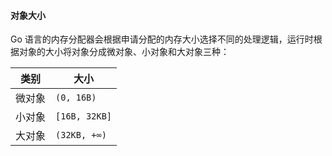 #### 对象大小

Go 语言的内存分配器会根据申请分配的内存大小选择不同的处理逻辑，运行时根据对象的大小将对象分成微对象、小对象和大对象三种：



| 类别   | 大小          |
| ------ | ------------- |
| 微对象 | `(0, 16B)`    |
| 小对象 | `[16B, 32KB]` |
| 大对象 | `(32KB, +∞)`  |